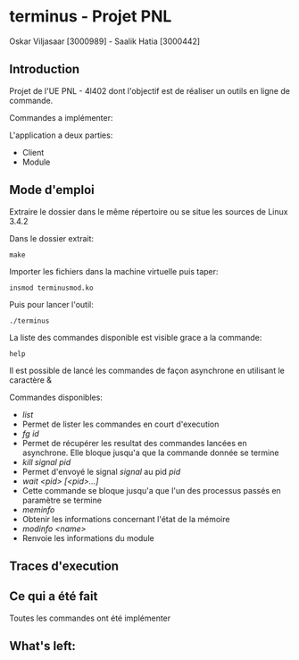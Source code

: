 # terminus - Projet PNL

Oskar Viljasaar [3000989] - Saalik Hatia [3000442]

## Introduction

Projet de l'UE PNL - 4l402 dont l'objectif est de réaliser un outils en ligne de commande.

Commandes a implémenter:

L'application a deux parties:
- Client
- Module

## Mode d'emploi

Extraire le dossier dans le même répertoire ou se situe les sources de Linux 3.4.2

Dans le dossier extrait:
<pre><code>make</code></pre>

Importer les fichiers dans la machine virtuelle puis taper:
<pre><code>insmod terminusmod.ko</code></pre>

Puis pour lancer l'outil:
<pre><code>./terminus</code></pre>

La liste des commandes disponible est visible grace a la commande:
<pre><code>help</code></pre>

Il est possible de lancé les commandes de façon asynchrone en utilisant le caractère &

Commandes disponibles: 
*  _list_
* Permet de lister les commandes en court d'execution
* _fg id_
* Permet de récupérer les resultat des commandes lancées en asynchrone. Elle bloque jusqu'a que la commande donnée se termine
* _kill signal pid_
* Permet d'envoyé le signal *signal* au pid *pid* 
* _wait \<pid\> \[\<pid\>...\]_
* Cette commande se bloque jusqu'a que l'un des processus passés en paramètre se termine
* _meminfo_
* Obtenir les informations concernant l'état de la mémoire
* _modinfo \<name\>_
* Renvoie les informations du module

## Traces d'execution


## Ce qui a été fait

Toutes les commandes ont été implémenter 

## What's left:


